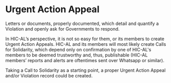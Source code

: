 # Urgent Action Appeal

Letters or documents, properly documented, which detail and quantify a Violation and openly ask for Governments to respond.

In HIC-AL’s perspective, it is not so easy for them, or its members to create Urgent Action Appeals. HIC-AL and its members will most likely create Calls for Solidarity, which depend only on confirmation by one of HIC-AL's members to be deemed trustworthy and, thus, publishable (HIC-AL members’ reports and alerts are oftentimes sent over Whatsapp or similar).

Taking a Call to Solidarity as a starting point, a proper Urgent Action Appeal and/or Violation record could be created.
